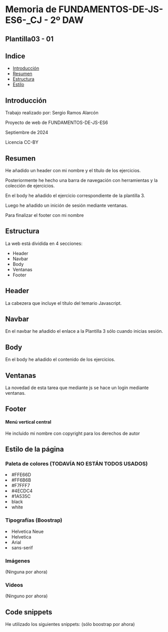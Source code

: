 <h1>Memoria de FUNDAMENTOS-DE-JS-ES6-_CJ  - 2º DAW</h1>
<h2>Plantilla03 - 01 </h2>
<h2>Indice</h2>
<ul>
  <li><a href="#introduccion">Introducción</a></li>
  <li><a href="#resumen">Resumen</a></li>
  <li><a href="#estructura">Estructura</a></li>
  <li><a href="#estilo">Estilo</a></li>
</ul>

<h2 id="introduccion">Introducción</h2>
<p>Trabajo realizado por: Sergio Ramos Alarcón </p>
<p>Proyecto de web de FUNDAMENTOS-DE-JS-ES6</p>
<p>Septiembre de 2024 </p>
<p>Licencia CC-BY</p>

<h2 id="resumen">Resumen</h2>

<p>He añadido un header con mi nombre y el título de los ejercicios.</p>
<p>Posteriormente he hecho una barra de navegación con herramientas y la colección de ejercicios.</p>
<p>En el body he añadido el ejercicio correspondiente de la plantilla 3.</p>
<p>Luego he añadido un inición de sesión mediante ventanas.</p>
<p>Para finalizar el footer con mi nombre</p>

<h2 id="estructura">Estructura</h2>
<p>La web está dividida en 4 secciones:</p>
<ul>
  <li>Header</li>  
  <li>Navbar</li>
  <li>Body</li>
  <li>Ventanas</li>
  <li>Footer</li>
</ul>

<h2>Header</h2>
<p>La cabezera que incluye el título del temario Javascript.</p>

<h2>Navbar</h2>
<p>En el navbar he añadido el enlace a la Plantilla 3 sólo cuando inicias sesión.</p>

<h2>Body</h2>
<p>En el body he añadido el contenido de los ejercicios.</p>

<h2>Ventanas</h2>
<p>La novedad de esta tarea que mediante js se hace un login mediante ventanas.</p>

<h2>Footer</h2>
<h4>Menú vertical central</h4>
<p>He incluido mi nombre con copyright para los derechos de autor</p>

<h2 id="estilo">Estilo de la página</h2>
<h3>Paleta de colores (TODAVÍA NO ESTÁN TODOS USADOS)</h3>
<p> 
    <li>#FFE66D</li>
    <li>#FF6B6B</li>
    <li>#F7FFF7</li>
    <li>#4ECDC4</li>
    <li>#1A535C</li>
    <li>black</li>
    <li>white</li> 
</p>

<h3>Tipografías (Boostrap)</h3>
<p> 
    <li>Helvetica Neue</li>
    <li>Helvetica</li>
    <li>Arial</li>
    <li>sans-serif</li>
    
</p>

<h3>Imágenes</h3>
<p>
  (Ninguna por ahora)
</p>

<h3>Videos</h3>
<p> 
  (Ninguno por ahora)
</p>

<h2 id="snippets">Code snippets</h2>
<p>He utilizado los siguientes snippets: (sólo boostrap por ahora)</p>
<ul>
  <link href="https://cdn.jsdelivr.net/npm/bootstrap@5.3.3/dist/css/bootstrap.min.css" rel="stylesheet" integrity="sha384-QWTKZyjpPEjISv5WaRU9OFeRpok6YctnYmDr5pNlyT2bRjXh0JMhjY6hW+ALEwIH" crossorigin="anonymous">
  <script defer src="https://cdn.jsdelivr.net/npm/bootstrap@5.3.3/dist/js/bootstrap.bundle.min.js" integrity="sha384-YvpcrYf0tY3lHB60NNkmXc5s9fDVZLESaAA55NDzOxhy9GkcIdslK1eN7N6jIeHz" crossorigin="anonymous"></script>
</ul>
